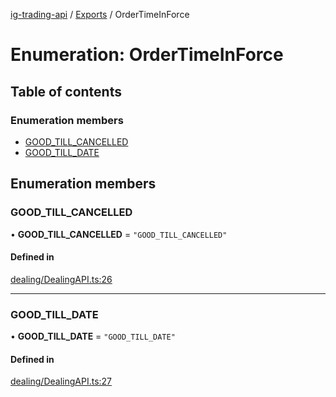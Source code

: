 [ig-trading-api](../README.md) / [Exports](../modules.md) / OrderTimeInForce

# Enumeration: OrderTimeInForce

## Table of contents

### Enumeration members

- [GOOD_TILL_CANCELLED](OrderTimeInForce.md#good_till_cancelled)
- [GOOD_TILL_DATE](OrderTimeInForce.md#good_till_date)

## Enumeration members

### GOOD_TILL_CANCELLED

• **GOOD_TILL_CANCELLED** = `"GOOD_TILL_CANCELLED"`

#### Defined in

[dealing/DealingAPI.ts:26](https://github.com/bennycode/ig-trading-api/blob/c7d6810/src/dealing/DealingAPI.ts#L26)

---

### GOOD_TILL_DATE

• **GOOD_TILL_DATE** = `"GOOD_TILL_DATE"`

#### Defined in

[dealing/DealingAPI.ts:27](https://github.com/bennycode/ig-trading-api/blob/c7d6810/src/dealing/DealingAPI.ts#L27)
